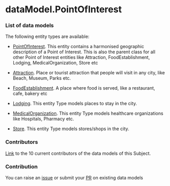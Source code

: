 # dataModel.PointOfInterest


### List of data models

The following entity types are available:
- [PointOfInterest](https://github.com/dpatil-fw/dataModel.PointOfInterest/blob/master/PointOfInterest/README.md). This entity contains a harmonised geographic description of a Point of Interest. This is also the parent class for all other Point of Interest entities like Attraction, FoodEstablishment, Lodging, MedicalOrganization, Store etc

- [Attraction](https://github.com/dpatil-fw/dataModel.PointOfInterest/tree/master/Attraction/README.md). Place or tourist attraction that people will visit in any city, like Beach, Museum, Parks etc.

- [FoodEstablishment](https://github.com/dpatil-fw/dataModel.PointOfInterest/tree/master/FoodEstablishment/README.md). A place where food is served, like a restaurant, cafe, bakery etc

- [Lodging](https://github.com/dpatil-fw/dataModel.PointOfInterest/blob/master/Lodging/README.md). This entity Type models places to stay in the city.

- [MedicalOrganization](https://github.com/dpatil-fw/dataModel.PointOfInterest/blob/master/MedicalOrganization/README.md). This entity Type models healthcare organizations like Hospitals, Pharmacy etc.

- [Store](https://github.com/dpatil-fw/dataModel.PointOfInterest/blob/master/Store/README.md). This entity Type models stores/shops in the city.



### Contributors
[Link](https://github.com/smart-data-models/dataModel.PointOfInterest/blob/master/CONTRIBUTORS.yaml) to the 10 current contributors of the data models of this Subject.


### Contribution
You can raise an [issue](https://github.com/smart-data-models/dataModel.PointOfInterest/issues) or submit your [PR](https://github.com/smart-data-models/dataModel.PointOfInterest/pulls) on existing data models


